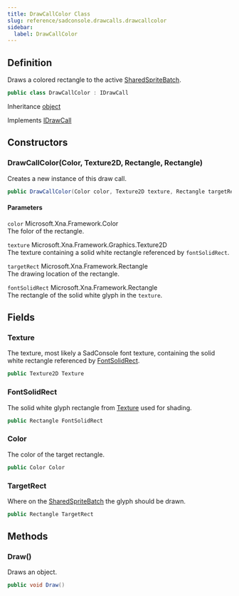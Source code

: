 ```yaml
---
title: DrawCallColor Class
slug: reference/sadconsole.drawcalls.drawcallcolor
sidebar:
  label: DrawCallColor
---
```

## Definition

Draws a colored rectangle to the active [SharedSpriteBatch](../sadconsole.host.global/#sharedspritebatch/).

```csharp title="C#"
public class DrawCallColor : IDrawCall
```

Inheritance [object](https://learn.microsoft.com/dotnet/api/system.object/)

Implements [IDrawCall](../sadconsole.drawcalls.idrawcall/)

## Constructors

### DrawCallColor(Color, Texture2D, Rectangle, Rectangle)

Creates a new instance of this draw call.

```csharp title="C#"
public DrawCallColor(Color color, Texture2D texture, Rectangle targetRect, Rectangle fontSolidRect)
```

#### Parameters

`color` Microsoft.Xna.Framework.Color  
The folor of the rectangle.

`texture` Microsoft.Xna.Framework.Graphics.Texture2D  
The texture containing a solid white rectangle referenced by <code class="paramref">fontSolidRect</code>.

`targetRect` Microsoft.Xna.Framework.Rectangle  
The drawing location of the rectangle.

`fontSolidRect` Microsoft.Xna.Framework.Rectangle  
The rectangle of the solid white glyph in the <code class="paramref">texture</code>.


## Fields

### Texture

The texture, most likely a SadConsole font texture, containing the solid white rectangle referenced by [FontSolidRect](../sadconsole.drawcalls.drawcallcolor/#fontsolidrect/).

```csharp title="C#"
public Texture2D Texture
```

### FontSolidRect

The solid white glyph rectangle from [Texture](../sadconsole.drawcalls.drawcallcolor/#texture/) used for shading.

```csharp title="C#"
public Rectangle FontSolidRect
```

### Color

The color of the target rectangle.

```csharp title="C#"
public Color Color
```

### TargetRect

Where on the [SharedSpriteBatch](../sadconsole.host.global/#sharedspritebatch/) the glyph should be drawn.

```csharp title="C#"
public Rectangle TargetRect
```

## Methods

### Draw()

Draws an object.

```csharp title="C#"
public void Draw()
```